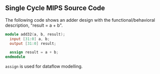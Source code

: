 ## Single Cycle MIPS Source Code

The following code shows an adder design with the functional/behavioral description, "result = a + b".

```verilog
module add32(a, b, result);
  input [31:0] a, b;
  output [31:0] result;

  assign result = a + b;
endmodule
```

```assign``` is used for dataflow modelling.
